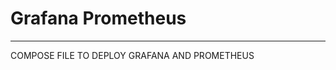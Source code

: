 # Grafana Prometheus
-------------------------------------------------------------------------------

COMPOSE FILE TO DEPLOY GRAFANA AND PROMETHEUS
